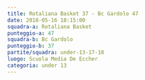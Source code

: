 ```yaml
---
title: Rotaliana Basket 37 - Bc Gardolo 47
date: 2018-05-16 18:15:00
squadra-a: Rotaliana Basket
punteggio-a: 47
squadra-b: Bc Gardolo
punteggio-b: 37
partite/squadra: under-13-17-18
luogo: Scuola Media De Eccher
categoria: under 13
---
```

